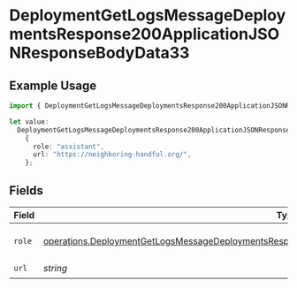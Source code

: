 # DeploymentGetLogsMessageDeploymentsResponse200ApplicationJSONResponseBodyData33

## Example Usage

```typescript
import { DeploymentGetLogsMessageDeploymentsResponse200ApplicationJSONResponseBodyData33 } from "@orq-ai/node/models/operations";

let value:
  DeploymentGetLogsMessageDeploymentsResponse200ApplicationJSONResponseBodyData33 =
    {
      role: "assistant",
      url: "https://neighboring-handful.org/",
    };
```

## Fields

| Field                                                                                                                                                                                                                      | Type                                                                                                                                                                                                                       | Required                                                                                                                                                                                                                   | Description                                                                                                                                                                                                                |
| -------------------------------------------------------------------------------------------------------------------------------------------------------------------------------------------------------------------------- | -------------------------------------------------------------------------------------------------------------------------------------------------------------------------------------------------------------------------- | -------------------------------------------------------------------------------------------------------------------------------------------------------------------------------------------------------------------------- | -------------------------------------------------------------------------------------------------------------------------------------------------------------------------------------------------------------------------- |
| `role`                                                                                                                                                                                                                     | [operations.DeploymentGetLogsMessageDeploymentsResponse200ApplicationJSONResponseBodyData3Evals7Role](../../models/operations/deploymentgetlogsmessagedeploymentsresponse200applicationjsonresponsebodydata3evals7role.md) | :heavy_check_mark:                                                                                                                                                                                                         | The role of the prompt message                                                                                                                                                                                             |
| `url`                                                                                                                                                                                                                      | *string*                                                                                                                                                                                                                   | :heavy_check_mark:                                                                                                                                                                                                         | N/A                                                                                                                                                                                                                        |